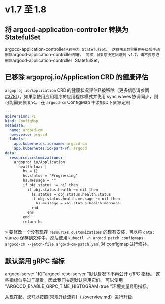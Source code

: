 <!-- TRANSLATED by md-translate -->
# v1.7 至 1.8

## 将 argocd-application-controller 转换为 StatefulSet

argocd-application-controller` 已转换为 StatefulSet。 这意味着您需要在升级后手动删除 `argocd-application-controller` 部署。 同样，如果您决定回滚到 v1.7，请不要忘记删除 `argocd-application-controller` StatefulSet。

## 已移除 argoproj.io/Application CRD 的健康评估

`argoproj.io/Application` CRD 的健康状况评估已被移除（更多信息请参阅 [#3781](https://github.com/argoproj/argo-cd/issues/3781)）。如果您使用应用程序的应用程序模式并使用 sync waves 协调同步，则可能需要恢复它。 在 `argocd-cm` ConfigMap 中添加以下资源定制：

```yaml
---
apiVersion: v1
kind: ConfigMap
metadata:
  name: argocd-cm
  namespace: argocd
  labels:
    app.kubernetes.io/name: argocd-cm
    app.kubernetes.io/part-of: argocd
data:
  resource.customizations: |
    argoproj.io/Application:
      health.lua: |
        hs = {}
        hs.status = "Progressing"
        hs.message = ""
        if obj.status ~= nil then
          if obj.status.health ~= nil then
            hs.status = obj.status.health.status
            if obj.status.health.message ~= nil then
              hs.message = obj.status.health.message
            end
          end
        end
        return hs
```

&gt; 要修改一个没有现存 `resources.customizations` 的现有安装，可以将 `data:` stanza 保存到文件中，然后使用 `kubectl -n argocd patch configmaps argocd-cm --patch-file argocd-cm-patch.yaml` 对 configmap 进行修补。

## 默认禁用 gRPC 指标

argocd-server "和 "argocd-repo-server "默认情况下不再公开 gRPC 指标。 这些指标似乎过于昂贵，因此我们决定默认禁用它们。 可以使用 "ARGOCD_ENABLE_GRPC_TIME_HISTOGRAM=true "环境变量启用指标。

从现在起，您可以按照[常规升级流程]（./overview.md）进行升级。